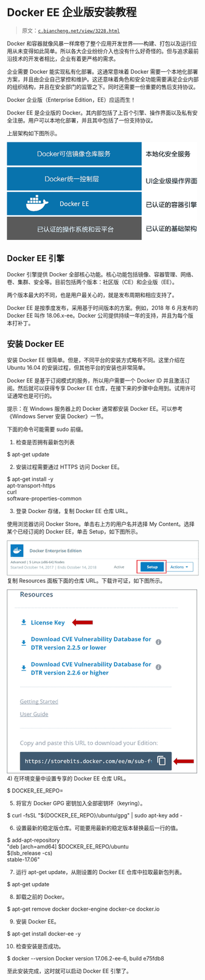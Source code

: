 # Docker EE 企业版安装教程

> 原文：[`c.biancheng.net/view/3228.html`](http://c.biancheng.net/view/3228.html)

Docker 和容器就像风暴一样席卷了整个应用开发世界——构建、打包以及运行应用从未变得如此简单。所以各大企业纷纷介入也没有什么好奇怪的。但与追求最前沿技术的开发者相比，企业有着更严格的需求。

企业需要 Docker 能实现私有化部署。这通常意味着 Docker 需要一个本地化部署方案，并且由企业自己掌控和维护。这还意味着角色和安全功能需要满足企业内部的组织结构，并且在安全部门的监管之下。同时还需要一份重要的售后支持协议。

Docker 企业版（Enterprise Edition，EE）应运而生！

Docker EE 是企业版的 Docker。其内部包括了上百个引擎、操作界面以及私有安全注册。用户可以本地化部署，并且其中包括了一份支持协议。

上层架构如下图所示。

![Docker EE](img/bb4595ec17cdbeb5301b6c400f196216.png)

## Docker EE 引擎

Docker 引擎提供 Docker 全部核心功能。核心功能包括镜像、容器管理、网络、卷、集群、安全等。目前包括两个版本：社区版（CE）和企业版（EE）。

两个版本最大的不同，也是用户最关心的，就是发布周期和相应支持了。

Docker EE 是按季度发布，采用基于时间版本的方案。例如，2018 年 6 月发布的 Docker EE 叫作 18.06.x-ee。Docker 公司提供持续一年的支持，并且为每个版本打补丁。

## 安装 Docker EE

安装 Docker EE 很简单。但是，不同平台的安装方式略有不同。这里介绍在 Ubuntu 16.04 的安装过程，但其他平台的安装也非常简单。

Docker EE 是基于订阅模式的服务，所以用户需要一个 Docker ID 并且激活订阅。然后就可以获得专享 Docker EE 仓库，在接下来的步骤中会用到。试用许可证通常也是可行的。

提示：在 Windows 服务器上的 Docker 通常都安装 Docker EE。可以参考《Windows Server 安装 Docker》一节。

下面的命令可能需要 sudo 前缀。

1) 检查是否拥有最新包列表

$ apt-get update

2) 安装过程需要通过 HTTPS 访问 Docker EE。

$ apt-get install -y \
apt-transport-https \
curl \
software-properties-common

3) 登录 Docker 存储，复制 Docker EE 仓库 URL。

使用浏览器访问 Docker Store。单击右上方的用户名并选择 My Content。选择某个已经订阅的 Docker EE，单击 Setup，如下图所示。

![选择已订阅的 Docker EE，单击 Setup](img/f25d3a59ced8ea6d01131fc3a942866a.png)
复制 Resources 面板下面的仓库 URL。下载许可证，如下图所示。

![下载许可证](img/c479139cdc39de1db030aa16745b5d97.png)
4) 在环境变量中设置专享的 Docker EE 仓库 URL。

$ DOCKER_EE_REPO=<paste-in-your-unique-ee-url>

5) 将官方 Docker GPG 密钥加入全部密钥环（keyring）。

$ curl -fsSL "${DOCKER_EE_REPO}/ubuntu/gpg" | sudo apt-key add -

6) 设置最新的稳定版仓库。可能要用最新的稳定版本替换最后一行的值。

$ add-apt-repository \
"deb [arch=amd64] $DOCKER_EE_REPO/ubuntu \
$(lsb_release -cs) \
stable-17.06"

7) 运行 apt-get update，从刚设置的 Docker EE 仓库中拉取最新包列表。

$ apt-get update

8) 卸载之前的 Docker。

$ apt-get remove docker docker-engine docker-ce docker.io

9) 安装 Docker EE。

$ apt-get install docker-ee -y

10) 检查安装是否成功。

$ docker --version
Docker version 17.06.2-ee-6, build e75fdb8

至此安装完成，这时就可以启动 Docker EE 引擎了。